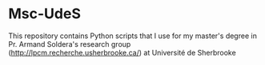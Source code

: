 # Msc-UdeS
This repository contains Python scripts that I use for my master's degree in Pr. Armand Soldera's research group (http://lpcm.recherche.usherbrooke.ca/) at Université de Sherbrooke

